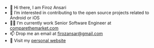 - 👋 Hi there, I am Firoz Ansari
- 👀 I’m interested in contributing to the open source projects related to Android or iOS
- 🧑‍💼 I’m currently work Senior Software Engineer at [comparethemarket.com](https://www.comparethemarket.com/)
- 📫 Drop me an email at firozansar@gmail.com
- 🔗 Visit my [personal website](https://www.firozansari.info/)

<!---
firozansar/firozansar is a ✨ special ✨ repository because its `README.md` (this file) appears on your GitHub profile.
You can click the Preview link to take a look at your changes.
--->
